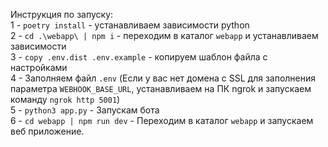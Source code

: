 Инструкция по запуску: \
1 - `poetry install` - устанавливаем зависимости python \
2 - `cd .\webapp\ | npm i` - переходим в каталог `webapp` и устанавливаем зависимости \
3 - `copy .env.dist .env.example` - копируем шаблон файла с настройками \
4 - Заполняем файл `.env` (Если у вас нет домена с SSL для заполнения параметра `WEBHOOK_BASE_URL`, устанавливаем на ПК ngrok и запускаем команду `ngrok http 5001`) \
5 - `python3 app.py` - Запускам бота \
6 - `cd webapp | npm run dev` - Переходим в каталог `webapp` и запускаем веб приложение. 
